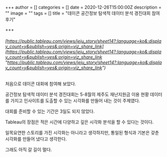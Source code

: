 +++
author = []
categories = []
date = 2020-12-26T15:00:00Z
description = ""
image = ""
tags = []
title = "데이콘 공간정보 탐색적 데이터 분석 경진대회 참여 후기"

+++
###### [https://public.tableau.com/views/jeju_story/sheet14?:language=ko&:display_count=y&publish=yes&:origin=viz_share_link](https://public.tableau.com/views/jeju_story/sheet14?:language=ko&:display_count=y&publish=yes&:origin=viz_share_link "https://public.tableau.com/views/jeju_story/sheet14?:language=ko&:display_count=y&publish=yes&:origin=viz_share_link")

처음으로 데이콘 대회에 참여해 보았다.

공간정보 탐색적 데이터 분석 경진대회는 5-8월의 제주도 재난지원금 이용 현황 데이터를 가지고 인사이트를 도출할 수 있는 시각화를 만들어 내는 것이 주제였다.

대회를 준비할 수 있는 기간은 3일도 되지 않았다.

Tableau의 장점은 적은 시간에 다양하고 깊은 시각화 분석을 할 수 있다는 것이다. 

일목요연한 스토리를 가진 시각화는 아니라고 생각하지만, 통일된 형식과 기본은 갖춘 시각화를 만들어 냈다고 생각한다.

그래도 아직 갈 길이 멀다.